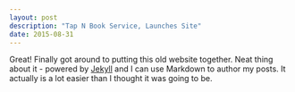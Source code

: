 ```yaml
---
layout: post
description: "Tap N Book Service, Launches Site"
date: 2015-08-31
---
```


Great! Finally got around to putting this old website together. Neat thing about it - powered by [Jekyll](http://jekyllrb.com) and I can use Markdown to author my posts. It actually is a lot easier than I thought it was going to be.
